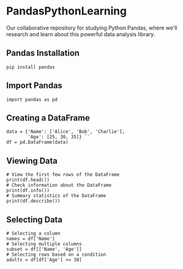 # PandasPythonLearning
Our collaborative repository for studying Python Pandas, where we'll research and learn about this powerful data analysis library.

## Pandas Installation

``pip install pandas``

## Import Pandas

``import pandas as pd``

## Creating a DataFrame

```
data = {'Name': ['Alice', 'Bob', 'Charlie'],
        'Age': [25, 30, 35]} ``
df = pd.DataFrame(data)
```

## Viewing Data

```
# View the first few rows of the DataFrame
print(df.head())
# Check information about the DataFrame
print(df.info())
# Summary statistics of the DataFrame
print(df.describe())
```

## Selecting Data

```
# Selecting a column
names = df['Name']
# Selecting multiple columns
subset = df[['Name', 'Age']]
# Selecting rows based on a condition
adults = df[df['Age'] >= 30]
```


